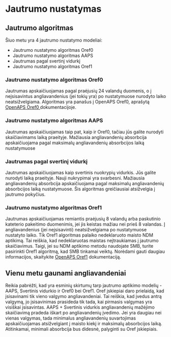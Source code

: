 # Jautrumo nustatymas

## Jautrumo algoritmas

Šiuo metu yra 4 jautrumo nustatymo modeliai:

* Jautrumo nustatymo algoritmas Oref0
* Jautrumo nustatymo algoritmas AAPS
* Jautrumas pagal svertinį vidurkį
* Jautrumo nustatymo algoritmas Oref1

### Jautrumo nustatymo algoritmas Oref0

Jautrumas apskaičiuojamas pagal praėjusių 24 valandų duomenis, o į neįsisavintus angliavandenius (jei tokių yra) po nustatymuose nurodyto laiko neatsižvelgiama. Algoritmas yra panašus į OpenAPS Oref0, aprašytą [OpenAPS Oref0 ](https://openaps.readthedocs.io/en/2017-05-21/docs/walkthrough/phase-4/advanced-features.html) dokumentacijoje.

### Jautrumo nustatymo algoritmas AAPS

Jautrumas apskaičiuojamas taip pat, kaip ir Oref0, tačiau jūs galite nurodyti skaičiavimams laiką praeityje. Mažiausia angliavandenių absorbcija apskaičiuojama pagal maksimalų angliavandenių absorbcijos laiką nustatymuose

### Jautrumas pagal svertinį vidurkį

Jautrumas apskaičiuojamas kaip svertinis nuokrypių vidurkis. Jūs galite nurodyti laiką praeityje. Nauji nukrypimai yra svarbesni. Mažiausia angliavandenių absorbcija apskaičiuojama pagal maksimalų angliavandenių absorbcijos laiką nustatymuose. Šis algoritmas greičiausiai atsižvelgia į jautrumo pokyčius.

### Jautrumo nustatymo algoritmas Oref1

Jautrumas apskaičiuojamas remiantis praėjusių 8 valandų arba paskutinio kateterio pakeitimo duomenimis, jei jis keistas mažiau nei prieš 8 valandas. Į angliavandenius (jei neįsisavinti) neatsižvelgiama po nustatymuose nustatyto laiko. Tik Oref1 algoritmas palaiko nedeklaruoto maisto NDM aptikimą. Tai reiškia, kad nedeklaruotas maistas neįtraukiamas į jautrumo skaičiavimus. Taigi, jei su NDM aptikimo metodu naudojate SMB, turite pasirinkti Oref1 algoritmą, kad SMB tinkamai veiktų. Norėdami gauti daugiau informacijos, skaitykite [OpenAPS Oref1](https://openaps.readthedocs.io/en/latest/docs/Customize-Iterate/autosens.html) dokumentaciją.

## Vienu metu gaunami angliavandeniai

Reikia pabrėžti, kad yra esminių skirtumų tarp jautrumo aptikimo modelių - AAPS, Svertinis vidurkio ir Oref0 bei Oref1. Oref įskiepiai daro prielaidą, kad įsisavinami tik vieno valgymo angliavandeniai. Tai reiškia, kad įvedus antrą valgymą, jo įsisavinimas prasideda tik tada, kai pirmasis valgymas yra visiškai įsisavintas. AAPS + Svertinis vidurkis angliavandenių mažėjimo skaičiavimą pradeda iškart po angliavandenių įvedimo. Jei yra daugiau nei vienas valgymas, tada minimalus angliavandenių suvartojimas apskaičiuojamas atsižvelgiant į maisto kiekį ir maksimalų absorbcijos laiką. Atitinkamai, minimali absorbcija bus didesnė, palyginti su Oref įskiepiais.